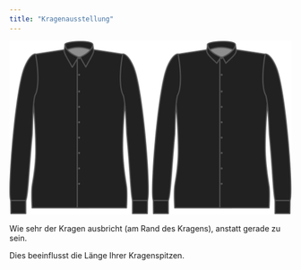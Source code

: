 ```yaml
---
title: "Kragenausstellung"
---
```


![Kragenausstellung](collarflare.svg)

Wie sehr der Kragen ausbricht (am Rand des Kragens), anstatt gerade zu sein.

<Note>

Dies beeinflusst die Länge Ihrer Kragenspitzen.

</Note>




